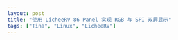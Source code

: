 ```yaml
---
layout: post
title: "使用 LicheeRV 86 Panel 实现 RGB 与 SPI 双屏显示"
tags: ["Tina", "Linux", "LicheeRV"]
---
```


